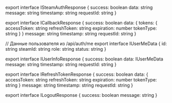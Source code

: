 export interface ISteamAuthResponse {
  success: boolean
  data: string
  message: string
  timestamp: string
  requestId: string
}

export interface ICallbackResponse {
  success: boolean
  data: {
    tokens: {
      accessToken: string
      refreshToken: string
      expiration: number
      tokenType: string
    }
  }
  message: string
  timestamp: string
  requestId: string
}

// Данные пользователя из /api/auth/me
export interface IUserMeData {
  id: string
  steamId: string
  role: string
  status: string
}

export interface IUserInfoResponse {
  success: boolean
  data: IUserMeData
  message: string
  timestamp: string
  requestId: string
}

export interface IRefreshTokenResponse {
  success: boolean
  data: {
    accessToken: string
    refreshToken: string
    expiration: number
    tokenType: string
  }
  message: string
  timestamp: string
  requestId: string
}

export interface ILogoutResponse {
  success: boolean
  message: string
}
